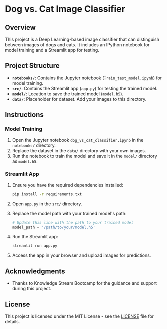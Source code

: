 # Dog vs. Cat Image Classifier

## Overview

This project is a Deep Learning-based image classifier that can distinguish between images of dogs and cats. It includes an IPython notebook for model training and a Streamlit app for testing.

## Project Structure

- **`notebooks/`**: Contains the Jupyter notebook (`Train_test_model.ipynb`) for model training.
- **`src/`**: Contains the Streamlit app (`app.py`) for testing the trained model.
- **`model/`**: Location to save the trained model (`model.h5`).
- **`data/`**: Placeholder for dataset. Add your images to this directory.

## Instructions

### Model Training

1. Open the Jupyter notebook `dog_vs_cat_classifier.ipynb` in the `notebooks/` directory.
2. Replace the dataset in the `data/` directory with your own images.
3. Run the notebook to train the model and save it in the `model/` directory as `model.h5`.

### Streamlit App

1. Ensure you have the required dependencies installed:

    ```bash
    pip install -r requirements.txt
    ```

2. Open `app.py` in the `src/` directory.
3. Replace the model path with your trained model's path:

    ```python
    # Update this line with the path to your trained model
    model_path = '/path/to/your/model.h5'
    ```

4. Run the Streamlit app:

    ```bash
    streamlit run app.py
    ```

5. Access the app in your browser and upload images for predictions.

## Acknowledgments

- Thanks to Knowledge Stream Bootcamp for the guidance and support during this project.

## License

This project is licensed under the MIT License - see the [LICENSE](LICENSE) file for details.
